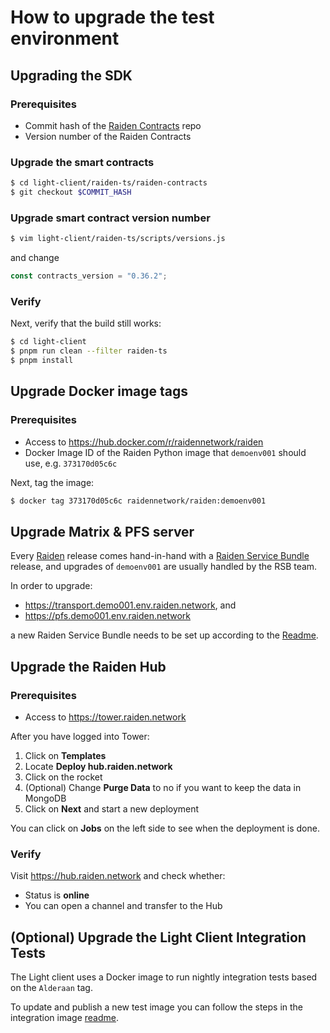 # How to upgrade the test environment

## Upgrading the SDK

### Prerequisites

- Commit hash of the [Raiden Contracts](https://github.com/raiden-network/raiden-contracts/) repo
- Version number of the Raiden Contracts

### Upgrade the smart contracts

```sh
$ cd light-client/raiden-ts/raiden-contracts
$ git checkout $COMMIT_HASH
```

### Upgrade smart contract version number

```sh
$ vim light-client/raiden-ts/scripts/versions.js
```

and change

```javascript
const contracts_version = "0.36.2";
```

### Verify

Next, verify that the build still works:

```sh
$ cd light-client
$ pnpm run clean --filter raiden-ts
$ pnpm install
```

## Upgrade Docker image tags

### Prerequisites

- Access to https://hub.docker.com/r/raidennetwork/raiden
- Docker Image ID of the Raiden Python image that `demoenv001` should use, e.g. `373170d05c6c`

Next, tag the image:

```sh
$ docker tag 373170d05c6c raidennetwork/raiden:demoenv001
```

## Upgrade Matrix & PFS server

Every [Raiden](https://github.com/raiden-network/raiden) release comes hand-in-hand with a [Raiden Service Bundle](https://github.com/raiden-network/raiden-service-bundle) release, and upgrades of `demoenv001` are usually handled by the RSB team.

In order to upgrade:

- https://transport.demo001.env.raiden.network, and
- https://pfs.demo001.env.raiden.network

a new Raiden Service Bundle needs to be set up according to the [Readme](https://github.com/raiden-network/raiden-service-bundle).

## Upgrade the Raiden Hub

### Prerequisites

- Access to https://tower.raiden.network

After you have logged into Tower:

1. Click on **Templates**
2. Locate **Deploy hub.raiden.network**
3. Click on the rocket
4. (Optional) Change **Purge Data** to no if you want to keep the data in MongoDB
5. Click on **Next** and start a new deployment

You can click on **Jobs** on the left side to see when the deployment is done.

### Verify

Visit https://hub.raiden.network and check whether:

- Status is **online**
- You can open a channel and transfer to the Hub

## (Optional) Upgrade the Light Client Integration Tests

The Light client uses a Docker image to run nightly integration tests based on the `Alderaan` tag.

To update and publish a new test image you can follow the steps in the integration image [readme](https://github.com/raiden-network/light-client/tree/master/integration#updating-the-image).
